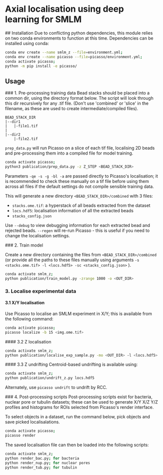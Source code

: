# Axial localisation using deep learning for SMLM
## Installation
Due to conflicting python dependencies, this module relies on two conda environments to function at this time.
Dependencies can be installed using conda:
```bash
conda env create --name smlm_z --file=environment.yml;
conda env create --name picasso --file=picasso/environment.yml;
conda activate picasso;
python -m pip install -e picasso/
```
## Usage
### 1. Pre-processing training data
Bead stacks should be placed into a common dir, using the directory format below. The script will look through this dir recursively for any .tif file. (Don't use 'combined' or 'slice' in the filename, as these are used to create intermediate/compiled files).

```
BEAD_STACK_DIR
|--dir1
|   |-file1.tif
|
|--dir2
    |-file2.tif
```

`prep_data.py` will run Picasso on a slice of each tif file, localising 2D beads and pre-processing them into a compiled file for model training.
```bash
conda activate picasso;
python3 publication/prep_data.py -z Z_STEP <BEAD_STACK_DIR>
```

Parameters `-qe -s -g -bl -a` are passed directly to Picasso's localisation; it is recommended to check these manually on a tif file before using them across all files if the default settings do not compile sensible training data. 

This will generate a new directory `<BEAD_STACK_DIR>/combined` with 3 files:
- `stacks.ome.tif`: a hyperstack of all beads extracted from the dataset
- `locs.hdf5`: localisation information of all the extracted beads
- `stacks_config.json` 

Use `--debug` to view debugging information for each extracted bead and rejected beads.
`--regen` will re-run Picasso - this is useful if you need to change the localisation settings.

### 2. Train model

Create a new directory containing the files from `<BEAD_STACK_DIR>/combined` (or provide all the paths to these files manually using arguments `-s <stacks.ome.tif> -l <locs.hdf5> -sc <stacks_config.json>` ).

```bash
conda activate smlm_z;
python publication/train_model.py -zrange 1000 -o <OUT_DIR>
```

### 3. Localise experimental data
#### 3.1 X/Y localisation
Use Picasso to localise an SMLM experiment in X/Y; this is available from the following command:
```bash
conda activate picasso;
picasso localize -b 15 <img.ome.tif>
```

#### 3.2 Z localisation
```bash
conda activate smlm_z;
python publication/localise_exp_sample.py -mo <OUT_DIR> -l <locs.hdf5> -s <spots.hdf5> -o <OUT_DIR>/out
```

#### 3.3 Z undrifting
Centroid-based undrifting is available using:
```bash
conda activate smlm_z;
python publication/undrift_z.py locs.hdf5
```
Alternately, use `picasso undrift` to undrift by RCC.

### 4. Post-processing scripts
Post-processing scripts exist for bacteria, nuclear pore or tubulin datasets; these can be used to generate X/Y X/Z Y/Z profiles and histograms for ROIs selected from Picasso's render interface.

To select objects in a dataset, run the command below, pick objects and save picked localisalations.
```bash
conda activate picasso;
picasso render
```
The saved localisation file can then be loaded into the following scripts:

```bash
conda activate smlm_z;
python render_bac.py; for bacteria
python render_nup.py; for nuclear pores
python render_tub.py; for tubulin
```
